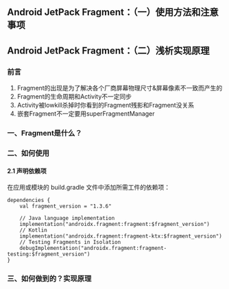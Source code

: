 
## Android JetPack Fragment：（一）使用方法和注意事项
## Android JetPack Fragment：（二）浅析实现原理

### 前言
1. Fragment的出现是为了解决各个厂商屏幕物理尺寸&屏幕像素不一致而产生的
2. Fragment的生命周期和Activity不一定同步
3. Activity被lowkill杀掉时你看到的Fragment残影和Fragment没关系
4. 嵌套Fragment不一定要用superFragmentManager
###  一、Fragment是什么？
###  二、如何使用
####  2.1 声明依赖项
在应用或模块的 build.gradle 文件中添加所需工件的依赖项：
```
dependencies {
    val fragment_version = "1.3.6"

    // Java language implementation
    implementation("androidx.fragment:fragment:$fragment_version")
    // Kotlin
    implementation("androidx.fragment:fragment-ktx:$fragment_version")
    // Testing Fragments in Isolation
    debugImplementation("androidx.fragment:fragment-testing:$fragment_version")
}
```
### 三、如何做到的？实现原理